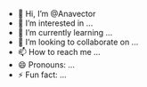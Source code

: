 - 👋 Hi, I’m @Anavector
- 👀 I’m interested in ...
- 🌱 I’m currently learning ...
- 💞️ I’m looking to collaborate on ...
- 📫 How to reach me ...
- 😄 Pronouns: ...
- ⚡ Fun fact: ...

<!---
Anavector/Anavector is a ✨ special ✨ repository because its `README.md` (this file) appears on your GitHub profile.
You can click the Preview link to take a look at your changes.
--->
